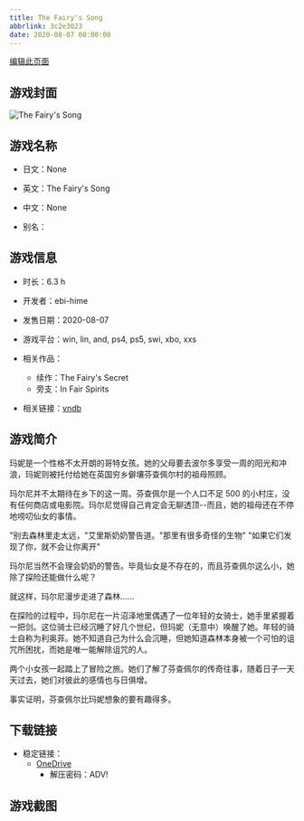 ```yaml
---
title: The Fairy's Song
abbrlink: 3c2e3023
date: 2020-08-07 00:00:00
---
```

[编辑此页面](https://github.com/ACG-3/ADV3-source/blob/main/source/_posts/games/The%20Fairy%27s%20Song.md)

## 游戏封面

![The Fairy's Song](https://pan.timero.xyz/onedrive/img_lib_001/The%20Fairy%27s%20Song_cover.avif)


## 游戏名称

- 日文：None
- 英文：The Fairy's Song
- 中文：None

- 别名：


## 游戏信息

- 时长：6.3 h
- 开发者：ebi-hime
- 发售日期：2020-08-07
- 游戏平台：win, lin, and, ps4, ps5, swi, xbo, xxs
- 相关作品：
   - 续作：The Fairy's Secret
   - 旁支：In Fair Spirits

- 相关链接：[vndb](https://vndb.org/v28259)


## 游戏简介

玛妮是一个性格不太开朗的哥特女孩。她的父母要去波尔多享受一周的阳光和冲浪，玛妮则被托付给她在英国穷乡僻壤芬查佩尔村的祖母照顾。

玛尔尼并不太期待在乡下的这一周。芬查佩尔是一个人口不足 500 的小村庄，没有任何商店或电影院。玛尔尼觉得自己肯定会无聊透顶--而且，她的祖母还在不停地唠叨仙女的事情。

"别去森林里走太远，"艾里斯奶奶警告道。"那里有很多奇怪的生物" "如果它们发现了你，就不会让你离开"

玛尔尼当然不会理会奶奶的警告。毕竟仙女是不存在的，而且芬查佩尔这么小，她除了探险还能做什么呢？

就这样，玛尔尼漫步走进了森林......

在探险的过程中，玛尔尼在一片沼泽地里偶遇了一位年轻的女骑士，她手里紧握着一把剑。这位骑士已经沉睡了好几个世纪，但玛妮（无意中）唤醒了她。年轻的骑士自称为利奥菲。她不知道自己为什么会沉睡，但她知道森林本身被一个可怕的诅咒所困扰，而她是唯一能解除诅咒的人。

两个小女孩一起踏上了冒险之旅。她们了解了芬查佩尔的传奇往事，随着日子一天天过去，她们对彼此的感情也与日俱增。

事实证明，芬查佩尔比玛妮想象的要有趣得多。




## 下载链接

- 稳定链接：
    - [OneDrive](https://pan.timero.xyz/onedrive/adv_lib_001/The%20Fairy%27s%20Song)
        - 解压密码：ADV!



## 游戏截图


